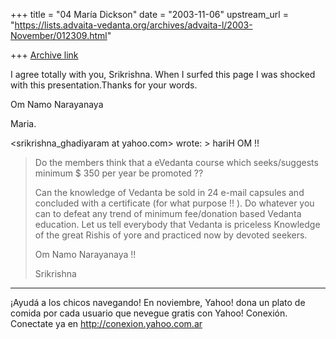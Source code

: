 +++
title = "04 María Dickson"
date = "2003-11-06"
upstream_url = "https://lists.advaita-vedanta.org/archives/advaita-l/2003-November/012309.html"

+++
[Archive link](https://lists.advaita-vedanta.org/archives/advaita-l/2003-November/012309.html)

I agree totally with you, Srikrishna.
When I surfed this page I was shocked with this
presentation.Thanks for your words.

Om Namo Narayanaya

Maria.

<srikrishna_ghadiyaram at yahoo.com> wrote: > hariH OM !!
> 
> Do the members think that a eVedanta course which
> seeks/suggests minimum $ 350 per year be promoted ??
> 
> Can the knowledge of Vedanta be sold in 24 e-mail
> capsules and concluded with a certificate (for what
> purpose !! ). Do whatever you can to defeat any
> trend
> of minimum fee/donation based Vedanta education. Let
> us tell everybody that Vedanta is priceless
> Knowledge
> of the great Rishis of yore and practiced now by
> devoted seekers.
> 
> Om Namo Narayanaya !!
> 
> Srikrishna

------------
¡Ayudá a los chicos navegando!
En noviembre, Yahoo! dona un plato de comida por cada usuario que nevegue gratis con Yahoo! Conexión.
Conectate ya en http://conexion.yahoo.com.ar

